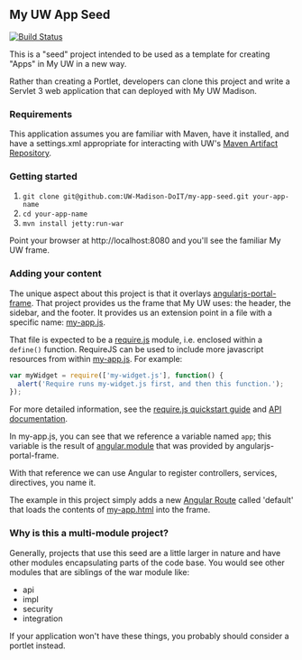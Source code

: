 ## My UW App Seed

[![Build Status](https://travis-ci.org/UW-Madison-DoIT/my-app-seed.svg)](https://travis-ci.org/UW-Madison-DoIT/my-app-seed)

This is a "seed" project intended to be used as a template for creating "Apps" in My UW in a new way. 

Rather than creating a Portlet, developers can clone this project and write a Servlet 3 web application
that can deployed with My UW Madison.

### Requirements

This application assumes you are familiar with Maven, have it installed, and have a settings.xml
appropriate for interacting with UW's [Maven Artifact Repository](https://wiki.doit.wisc.edu/confluence/pages/viewpage.action?spaceKey=ST&title=Maven+Repository+Manager).

### Getting started

1. `git clone git@github.com:UW-Madison-DoIT/my-app-seed.git your-app-name`
2. `cd your-app-name`
3. `mvn install jetty:run-war`

Point your browser at http://localhost:8080 and you'll see the familiar My UW frame.

### Adding your content

The unique aspect about this project is that it overlays [angularjs-portal-frame](https://github.com/UW-Madison-DoIT/angularjs-portal).
That project provides us the frame that My UW uses: the header, the sidebar, and the footer. It provides
us an extension point in a file with a specific name: [my-app.js](my-app-seed-war/src/main/webapp/my-app.js).

That file is expected to be a [require.js](http://requirejs.org/) module, i.e. enclosed within a `define()` function.  RequireJS can be used to include more javascript resources from within [my-app.js](my-app-seed-war/src/main/webapp/my-app.js).  For example:
```javascript
var myWidget = require(['my-widget.js'], function() {
  alert('Require runs my-widget.js first, and then this function.');
});
```
For more detailed information, see the [require.js quickstart guide](http://requirejs.org/docs/start.html) and [API documentation](http://requirejs.org/docs/api.html).

In my-app.js, you can see that we reference a variable named `app`; this variable is the result of [angular.module](https://docs.angularjs.org/api/ng/type/angular.Module)
that was provided by angularjs-portal-frame.

With that reference we can use Angular to register controllers, services, directives, you name it.

The example in this project simply adds a new [Angular Route](https://docs.angularjs.org/api/ngRoute/service/$route) called
'default' that loads the contents of [my-app.html](my-app-seed-war/src/main/webapp/my-app.html) into the frame.

### Why is this a multi-module project?

Generally, projects that use this seed are a little larger in nature and have other modules encapsulating parts
of the code base. You would see other modules that are siblings of the war module like:

* api
* impl
* security
* integration

If your application won't have these things, you probably should consider a portlet instead.
